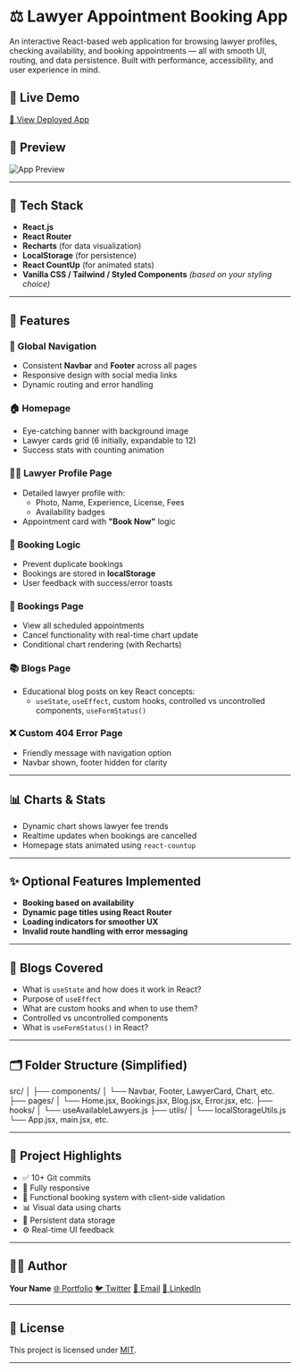 # ⚖️ Lawyer Appointment Booking App

An interactive React-based web application for browsing lawyer profiles, checking availability, and booking appointments — all with smooth UI, routing, and data persistence. Built with performance, accessibility, and user experience in mind.

## 🚀 Live Demo
[🔗 View Deployed App](https://your-live-site-link.com)

## 📸 Preview
![App Preview](link-to-screenshot-or-gif)

---

## 🧰 Tech Stack

- **React.js**
- **React Router**
- **Recharts** (for data visualization)
- **LocalStorage** (for persistence)
- **React CountUp** (for animated stats)
- **Vanilla CSS / Tailwind / Styled Components** *(based on your styling choice)*

---

## 📂 Features

### 🧭 Global Navigation
- Consistent **Navbar** and **Footer** across all pages
- Responsive design with social media links
- Dynamic routing and error handling

### 🏠 Homepage
- Eye-catching banner with background image
- Lawyer cards grid (6 initially, expandable to 12)
- Success stats with counting animation

### 👨‍⚖️ Lawyer Profile Page
- Detailed lawyer profile with:
  - Photo, Name, Experience, License, Fees
  - Availability badges
- Appointment card with **"Book Now"** logic

### 🧾 Booking Logic
- Prevent duplicate bookings
- Bookings are stored in **localStorage**
- User feedback with success/error toasts

### 📅 Bookings Page
- View all scheduled appointments
- Cancel functionality with real-time chart update
- Conditional chart rendering (with Recharts)

### 📚 Blogs Page
- Educational blog posts on key React concepts:
  - `useState`, `useEffect`, custom hooks, controlled vs uncontrolled components, `useFormStatus()`

### ❌ Custom 404 Error Page
- Friendly message with navigation option
- Navbar shown, footer hidden for clarity

---

## 📊 Charts & Stats
- Dynamic chart shows lawyer fee trends
- Realtime updates when bookings are cancelled
- Homepage stats animated using `react-countup`

---

## ✨ Optional Features Implemented
- **Booking based on availability**
- **Dynamic page titles using React Router**
- **Loading indicators for smoother UX**
- **Invalid route handling with error messaging**

---

## 🧠 Blogs Covered

- What is `useState` and how does it work in React?
- Purpose of `useEffect`
- What are custom hooks and when to use them?
- Controlled vs uncontrolled components
- What is `useFormStatus()` in React?

---

## 🗂️ Folder Structure (Simplified)
src/
│
├── components/
│ └── Navbar, Footer, LawyerCard, Chart, etc.
├── pages/
│ └── Home.jsx, Bookings.jsx, Blog.jsx, Error.jsx, etc.
├── hooks/
│ └── useAvailableLawyers.js
├── utils/
│ └── localStorageUtils.js
└── App.jsx, main.jsx, etc.

---

## 📅 Project Highlights

- ✅ 10+ Git commits
- 📱 Fully responsive
- 🧪 Functional booking system with client-side validation
- 📊 Visual data using charts
- 💾 Persistent data storage
- ⚙️ Real-time UI feedback

---

## 🧑‍💼 Author

**Your Name**
[🌐 Portfolio](https://your-portfolio.com)
[🐦 Twitter](https://twitter.com/yourhandle)
[📧 Email](mailto:your@email.com)
[💼 LinkedIn](https://linkedin.com/in/yourprofile)

---

## 📜 License
This project is licensed under [MIT](LICENSE).

---